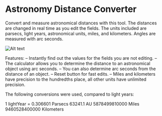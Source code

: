 # Astronomy Distance Converter
Convert and measure astronomical distances with this tool. The distances are changed in real time as you edit the fields. The units included are parsecs, light years, astronomical units, miles, and kilometers. Angles are measured with arc seconds.

![Alt text](https://ianannasetech.files.wordpress.com/2017/11/screen-shot-2017-11-06-at-8-15-17-pm.png)

Features:
– Instantly find out the values for the fields you are not editing.
– The calculator allows you to determine the distance to an astronomical object using arc seconds.
– You can also determine arc seconds from the distance of an object.
– Reset button for fast edits.
– Miles and kilometers have precision to the hundredths place, all other units have unlimited precision.

The following conversions were used, compared to light years:

1 lightYear =
0.306601 Parsecs
63241.1 AU
5878499810000 Miles
9460528400000 Kilometers
